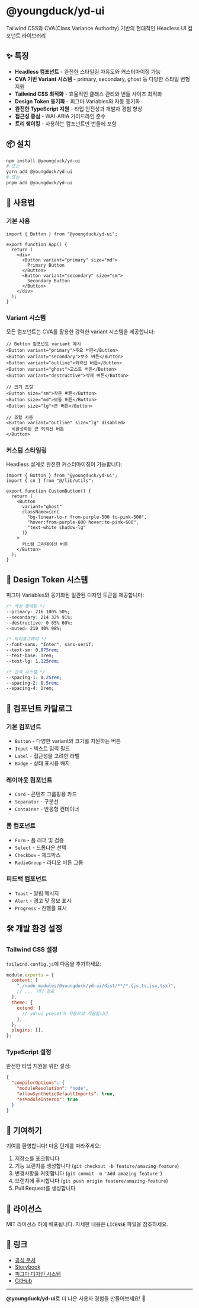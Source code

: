 # @youngduck/yd-ui

Tailwind CSS와 CVA(Class Variance Authority) 기반의 현대적인 Headless UI 컴포넌트 라이브러리

## ✨ 특징

- **Headless 컴포넌트** - 완전한 스타일링 자유도와 커스터마이징 가능
- **CVA 기반 Variant 시스템** - primary, secondary, ghost 등 다양한 스타일 변형 지원
- **Tailwind CSS 최적화** - 효율적인 클래스 관리와 번들 사이즈 최적화
- **Design Token 동기화** - 피그마 Variables와 자동 동기화
- **완전한 TypeScript 지원** - 타입 안전성과 개발자 경험 향상
- **접근성 중심** - WAI-ARIA 가이드라인 준수
- **트리 쉐이킹** - 사용하는 컴포넌트만 번들에 포함

## 📦 설치

```bash
npm install @youngduck/yd-ui
# 또는
yarn add @youngduck/yd-ui
# 또는
pnpm add @youngduck/yd-ui
```

## 🚀 사용법

### 기본 사용

```tsx
import { Button } from "@youngduck/yd-ui";

export function App() {
  return (
    <div>
      <Button variant="primary" size="md">
        Primary Button
      </Button>
      <Button variant="secondary" size="sm">
        Secondary Button
      </Button>
    </div>
  );
}
```

### Variant 시스템

모든 컴포넌트는 CVA를 활용한 강력한 variant 시스템을 제공합니다:

```tsx
// Button 컴포넌트 variant 예시
<Button variant="primary">주요 버튼</Button>
<Button variant="secondary">보조 버튼</Button>
<Button variant="outline">외곽선 버튼</Button>
<Button variant="ghost">고스트 버튼</Button>
<Button variant="destructive">삭제 버튼</Button>

// 크기 조절
<Button size="sm">작은 버튼</Button>
<Button size="md">보통 버튼</Button>
<Button size="lg">큰 버튼</Button>

// 조합 사용
<Button variant="outline" size="lg" disabled>
  비활성화된 큰 외곽선 버튼
</Button>
```

### 커스텀 스타일링

Headless 설계로 완전한 커스터마이징이 가능합니다:

```tsx
import { Button } from "@youngduck/yd-ui";
import { cn } from "@/lib/utils";

export function CustomButton() {
  return (
    <Button
      variant="ghost"
      className={cn(
        "bg-linear-to-r from-purple-500 to-pink-500",
        "hover:from-purple-600 hover:to-pink-600",
        "text-white shadow-lg"
      )}
    >
      커스텀 그라데이션 버튼
    </Button>
  );
}
```

## 🎨 Design Token 시스템

피그마 Variables와 동기화된 일관된 디자인 토큰을 제공합니다:

```css
/* 색상 팔레트 */
--primary: 216 100% 50%;
--secondary: 214 32% 91%;
--destructive: 0 85% 60%;
--muted: 210 40% 98%;

/* 타이포그래피 */
--font-sans: "Inter", sans-serif;
--text-sm: 0.875rem;
--text-base: 1rem;
--text-lg: 1.125rem;

/* 간격 시스템 */
--spacing-1: 0.25rem;
--spacing-2: 0.5rem;
--spacing-4: 1rem;
```

## 📖 컴포넌트 카탈로그

### 기본 컴포넌트

- `Button` - 다양한 variant와 크기를 지원하는 버튼
- `Input` - 텍스트 입력 필드
- `Label` - 접근성을 고려한 라벨
- `Badge` - 상태 표시용 배지

### 레이아웃 컴포넌트

- `Card` - 콘텐츠 그룹핑용 카드
- `Separator` - 구분선
- `Container` - 반응형 컨테이너

### 폼 컴포넌트

- `Form` - 폼 래퍼 및 검증
- `Select` - 드롭다운 선택
- `Checkbox` - 체크박스
- `RadioGroup` - 라디오 버튼 그룹

### 피드백 컴포넌트

- `Toast` - 알림 메시지
- `Alert` - 경고 및 정보 표시
- `Progress` - 진행률 표시

## 🛠️ 개발 환경 설정

### Tailwind CSS 설정

`tailwind.config.js`에 다음을 추가하세요:

```js
module.exports = {
  content: [
    "./node_modules/@youngduck/yd-ui/dist/**/*.{js,ts,jsx,tsx}",
    // ... 기타 경로
  ],
  theme: {
    extend: {
      // yd-ui preset이 자동으로 적용됩니다
    },
  },
  plugins: [],
};
```

### TypeScript 설정

완전한 타입 지원을 위한 설정:

```json
{
  "compilerOptions": {
    "moduleResolution": "node",
    "allowSyntheticDefaultImports": true,
    "esModuleInterop": true
  }
}
```

## 🤝 기여하기

기여를 환영합니다! 다음 단계를 따라주세요:

1. 저장소를 포크합니다
2. 기능 브랜치를 생성합니다 (`git checkout -b feature/amazing-feature`)
3. 변경사항을 커밋합니다 (`git commit -m 'Add amazing feature'`)
4. 브랜치에 푸시합니다 (`git push origin feature/amazing-feature`)
5. Pull Request를 생성합니다

## 📝 라이선스

MIT 라이선스 하에 배포됩니다. 자세한 내용은 `LICENSE` 파일을 참조하세요.

## 🔗 링크

- [공식 문서](https://yd-ui.youngduck.dev)
- [Storybook](https://storybook.yd-ui.youngduck.dev)
- [피그마 디자인 시스템](https://figma.com/youngduck-design-system)
- [GitHub](https://github.com/youngduck/yd-ui)

---

**@youngduck/yd-ui**로 더 나은 사용자 경험을 만들어보세요! 🚀

